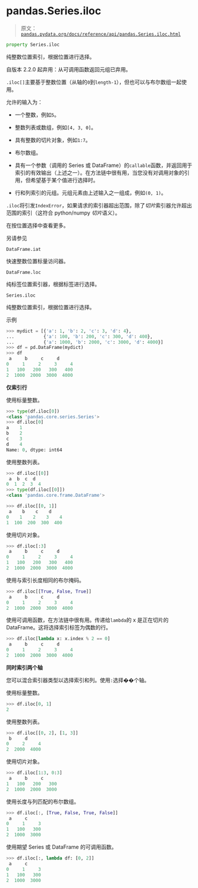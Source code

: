 # pandas.Series.iloc

> 原文：[`pandas.pydata.org/docs/reference/api/pandas.Series.iloc.html`](https://pandas.pydata.org/docs/reference/api/pandas.Series.iloc.html)

```py
property Series.iloc
```

纯整数位置索引，根据位置进行选择。

自版本 2.2.0 起弃用：从可调用函数返回元组已弃用。

`.iloc[]`主要基于整数位置（从轴的`0`到`length-1`），但也可以与布尔数组一起使用。

允许的输入为：

+   一个整数，例如`5`。

+   整数列表或数组，例如`[4, 3, 0]`。

+   具有整数的切片对象，例如`1:7`。

+   布尔数组。

+   具有一个参数（调用的 Series 或 DataFrame）的`callable`函数，并返回用于索引的有效输出（上述之一）。在方法链中很有用，当您没有对调用对象的引用，但希望基于某个值进行选择时。

+   行和列索引的元组。元组元素由上述输入之一组成，例如`(0, 1)`。

`.iloc`将引发`IndexError`，如果请求的索引器超出范围，除了*切片*索引器允许超出范围的索引（这符合 python/numpy *切片*语义）。

在按位置选择中查看更多。

另请参见

`DataFrame.iat`

快速整数位置标量访问器。

`DataFrame.loc`

纯标签位置索引器，根据标签进行选择。

`Series.iloc`

纯整数位置索引，根据位置进行选择。

示例

```py
>>> mydict = [{'a': 1, 'b': 2, 'c': 3, 'd': 4},
...           {'a': 100, 'b': 200, 'c': 300, 'd': 400},
...           {'a': 1000, 'b': 2000, 'c': 3000, 'd': 4000}]
>>> df = pd.DataFrame(mydict)
>>> df
 a     b     c     d
0     1     2     3     4
1   100   200   300   400
2  1000  2000  3000  4000 
```

**仅索引行**

使用标量整数。

```py
>>> type(df.iloc[0])
<class 'pandas.core.series.Series'>
>>> df.iloc[0]
a    1
b    2
c    3
d    4
Name: 0, dtype: int64 
```

使用整数列表。

```py
>>> df.iloc[[0]]
 a  b  c  d
0  1  2  3  4
>>> type(df.iloc[[0]])
<class 'pandas.core.frame.DataFrame'> 
```

```py
>>> df.iloc[[0, 1]]
 a    b    c    d
0    1    2    3    4
1  100  200  300  400 
```

使用切片对象。

```py
>>> df.iloc[:3]
 a     b     c     d
0     1     2     3     4
1   100   200   300   400
2  1000  2000  3000  4000 
```

使用与索引长度相同的布尔掩码。

```py
>>> df.iloc[[True, False, True]]
 a     b     c     d
0     1     2     3     4
2  1000  2000  3000  4000 
```

使用可调用函数，在方法链中很有用。传递给`lambda`的 x 是正在切片的 DataFrame。这将选择索引标签为偶数的行。

```py
>>> df.iloc[lambda x: x.index % 2 == 0]
 a     b     c     d
0     1     2     3     4
2  1000  2000  3000  4000 
```

**同时索引两个轴**

您可以混合索引器类型以选择索引和列。使用`:`选择��个轴。

使用标量整数。

```py
>>> df.iloc[0, 1]
2 
```

使用整数列表。

```py
>>> df.iloc[[0, 2], [1, 3]]
 b     d
0     2     4
2  2000  4000 
```

使用切片对象。

```py
>>> df.iloc[1:3, 0:3]
 a     b     c
1   100   200   300
2  1000  2000  3000 
```

使用长度与列匹配的布尔数组。

```py
>>> df.iloc[:, [True, False, True, False]]
 a     c
0     1     3
1   100   300
2  1000  3000 
```

使用期望 Series 或 DataFrame 的可调用函数。

```py
>>> df.iloc[:, lambda df: [0, 2]]
 a     c
0     1     3
1   100   300
2  1000  3000 
```
